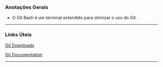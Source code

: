 ### Anotações Gerais

- O Git Bash é um terminal estendido para otimizar o uso do Git.
 
----------


### Links Úteis
[Git Downloads](https://git-scm.com/downloads)

[Git Documentation](https://git-scm.com/doc)

----------
